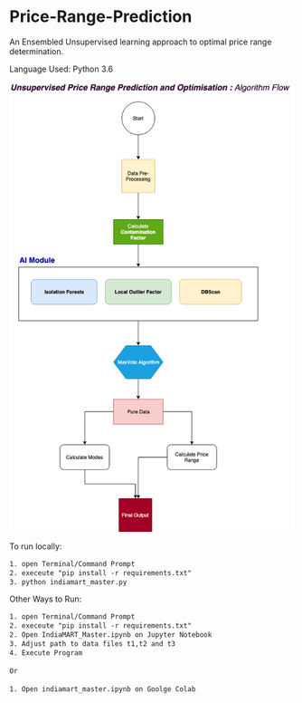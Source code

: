 # Price-Range-Prediction
An Ensembled Unsupervised learning approach to optimal price range determination.

Language Used: Python 3.6

![Workflow](WorlFlow.png)

To run locally:

	1. open Terminal/Command Prompt
	2. execeute "pip install -r requirements.txt"
	3. python indiamart_master.py

Other Ways to Run:
	
	1. open Terminal/Command Prompt
	2. execeute "pip install -r requirements.txt"
	2. Open IndiaMART_Master.ipynb on Jupyter Notebook
	3. Adjust path to data files t1,t2 and t3
	4. Execute Program

	Or

	1. Open indiamart_master.ipynb on Goolge Colab


